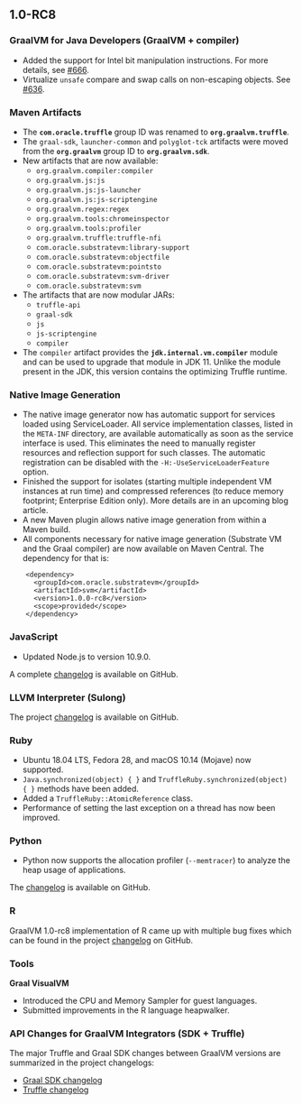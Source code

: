 ## 1.0-RC8

### GraalVM for Java Developers (GraalVM + compiler)
* Added the support for Intel bit manipulation instructions. For more details, see [#666](https://github.com/oracle/graal/pull/666).
* Virtualize `unsafe` compare and swap calls on non-escaping objects. See [#636](https://github.com/oracle/graal/pull/636).

### Maven Artifacts
* The **`com.oracle.truffle`** group ID was renamed to **`org.graalvm.truffle`**.
* The `graal-sdk`, `launcher-common` and `polyglot-tck` artifacts were moved from the **`org.graalvm`** group ID to **`org.graalvm.sdk`**.
* New artifacts that are now available:
  - `org.graalvm.compiler:compiler`
  - `org.graalvm.js:js`
  - `org.graalvm.js:js-launcher`
  - `org.graalvm.js:js-scriptengine`
  - `org.graalvm.regex:regex`
  - `org.graalvm.tools:chromeinspector`
  - `org.graalvm.tools:profiler`
  - `org.graalvm.truffle:truffle-nfi`
  - `com.oracle.substratevm:library-support`
  - `com.oracle.substratevm:objectfile`
  - `com.oracle.substratevm:pointsto`
  - `com.oracle.substratevm:svm-driver`
  - `com.oracle.substratevm:svm`
* The artifacts that are now modular JARs:
  - `truffle-api`
  - `graal-sdk`
  - `js`
  - `js-scriptengine`
  - `compiler`
* The `compiler` artifact provides the **`jdk.internal.vm.compiler`** module and can be used to upgrade that module in JDK 11. Unlike the module present in the JDK, this version contains the optimizing Truffle runtime.

### Native Image Generation

* The native image generator now has automatic support for services loaded using ServiceLoader.
All service implementation classes, listed in the `META-INF` directory, are available automatically as soon as the service interface is used. This eliminates the need to manually register resources and reflection support for such classes. The automatic registration can be disabled with the `-H:-UseServiceLoaderFeature` option.
* Finished the support for isolates (starting multiple independent VM instances at run time) and compressed references (to reduce memory footprint; Enterprise Edition only). More details are in an upcoming blog article.
* A new Maven plugin allows native image generation from within a Maven build.
* All components necessary for native image generation (Substrate VM and the Graal compiler) are now available on Maven Central. The dependency for that is:
```
    <dependency>
      <groupId>com.oracle.substratevm</groupId>
      <artifactId>svm</artifactId>
      <version>1.0.0-rc8</version>
      <scope>provided</scope>
    </dependency>
```    

### JavaScript
* Updated Node.js to version 10.9.0.

A complete [changelog](https://github.com/graalvm/graaljs/blob/master/CHANGELOG.md) is available on GitHub.

### LLVM Interpreter (Sulong)
The project [changelog](https://github.com/oracle/graal/blob/master/sulong/CHANGELOG.md) is available on GitHub.

### Ruby
* Ubuntu 18.04 LTS, Fedora 28, and macOS 10.14 (Mojave) now supported.
* `Java.synchronized(object) { }` and `TruffleRuby.synchronized(object) { }` methods have been added.
* Added a `TruffleRuby::AtomicReference` class.
* Performance of setting the last exception on a thread has now been improved.

### Python
* Python now supports the allocation profiler (`--memtracer`) to analyze the heap usage of applications.

The [changelog](https://github.com/graalvm/graalpython/blob/master/CHANGELOG.md) is available on GitHub.

### R
GraalVM 1.0-rc8 implementation of R came up with multiple bug fixes which can be found in the project [changelog](https://github.com/oracle/fastr/blob/master/CHANGELOG.md) on GitHub.

### Tools
**Graal VisualVM**
* Introduced the CPU and Memory Sampler for guest languages.
* Submitted improvements in the R language heapwalker.

### API Changes for GraalVM Integrators (SDK + Truffle)
The major Truffle and Graal SDK changes between GraalVM versions are summarized in the project changelogs:
- [Graal SDK changelog](https://github.com/oracle/graal/blob/master/sdk/CHANGELOG.md)
- [Truffle changelog](https://github.com/oracle/graal/blob/master/truffle/CHANGELOG.md)
